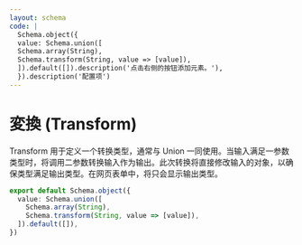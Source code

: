```yaml
---
layout: schema
code: |
  Schema.object({
  value: Schema.union([
  Schema.array(String),
  Schema.transform(String, value => [value]),
  ]).default([]).description('点击右侧的按钮添加元素。'),
  }).description('配置项')
---
```


# 変換 (Transform)

Transform 用于定义一个转换类型，通常与 Union 一同使用。当输入满足一参数类型时，将调用二参数转换输入作为输出。此次转换将直接修改输入的对象，以确保类型满足输出类型。在网页表单中，将只会显示输出类型。

```ts
export default Schema.object({
  value: Schema.union([
    Schema.array(String),
    Schema.transform(String, value => [value]),
  ]).default([]),
})
```
